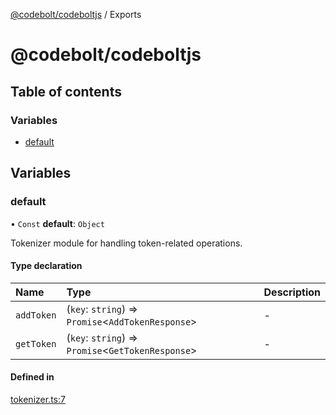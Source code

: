 [@codebolt/codeboltjs](README.md) / Exports

# @codebolt/codeboltjs

## Table of contents

### Variables

- [default](modules.md#default)

## Variables

### default

• `Const` **default**: `Object`

Tokenizer module for handling token-related operations.

#### Type declaration

| Name | Type | Description |
| :------ | :------ | :------ |
| `addToken` | (`key`: `string`) => `Promise`\<`AddTokenResponse`\> | - |
| `getToken` | (`key`: `string`) => `Promise`\<`GetTokenResponse`\> | - |

#### Defined in

[tokenizer.ts:7](https://github.com/codeboltai/codeboltjs/blob/1ae9852f107cfee4a652d6d80c0a92c9344ec151/src/modules/tokenizer.ts#L7)
